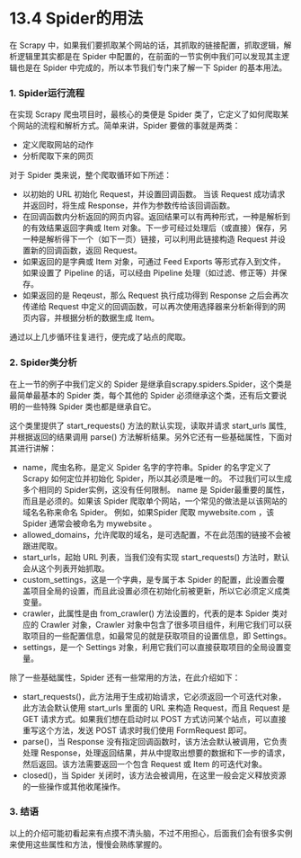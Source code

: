 # 13.4 Spider的用法

在 Scrapy 中，如果我们要抓取某个网站的话，其抓取的链接配置，抓取逻辑，解析逻辑里其实都是在 Spider 中配置的，在前面的一节实例中我们可以发现其主逻辑也是在 Spider 中完成的，所以本节我们专门来了解一下 Spider 的基本用法。

### 1. Spider运行流程

在实现 Scrapy 爬虫项目时，最核心的类便是 Spider 类了，它定义了如何爬取某个网站的流程和解析方式。简单来讲，Spider 要做的事就是两类：

* 定义爬取网站的动作
* 分析爬取下来的网页

对于 Spider 类来说，整个爬取循环如下所述：
* 以初始的 URL 初始化 Request，并设置回调函数。 当该 Request 成功请求并返回时，将生成 Response，并作为参数传给该回调函数。
* 在回调函数内分析返回的网页内容。返回结果可以有两种形式，一种是解析到的有效结果返回字典或 Item 对象。下一步可经过处理后（或直接）保存，另一种是解析得下一个（如下一页）链接，可以利用此链接构造 Request 并设置新的回调函数，返回 Request。
* 如果返回的是字典或 Item 对象，可通过 Feed Exports 等形式存入到文件，如果设置了 Pipeline 的话，可以经由 Pipeline 处理（如过滤、修正等）并保存。
* 如果返回的是 Reqeust，那么 Request 执行成功得到 Response 之后会再次传递给 Request 中定义的回调函数，可以再次使用选择器来分析新得到的网页内容，并根据分析的数据生成 Item。

通过以上几步循环往复进行，便完成了站点的爬取。

### 2. Spider类分析

在上一节的例子中我们定义的 Spider 是继承自scrapy.spiders.Spider，这个类是最简单最基本的 Spider 类，每个其他的 Spider 必须继承这个类，还有后文要说明的一些特殊 Spider 类也都是继承自它。

这个类里提供了 start_requests() 方法的默认实现，读取并请求 start_urls 属性, 并根据返回的结果调用 parse() 方法解析结果。另外它还有一些基础属性，下面对其进行讲解：

* name，爬虫名称，是定义 Spider 名字的字符串。Spider 的名字定义了 Scrapy 如何定位并初始化 Spider，所以其必须是唯一的。 不过我们可以生成多个相同的 Spider实例，这没有任何限制。 name 是 Spider最重要的属性，而且是必须的。如果该 Spider 爬取单个网站，一个常见的做法是以该网站的域名名称来命名 Spider。 例如，如果Spider 爬取 mywebsite.com ，该 Spider 通常会被命名为 mywebsite 。
* allowed_domains，允许爬取的域名，是可选配置，不在此范围的链接不会被跟进爬取。
* start_urls，起始 URL 列表，当我们没有实现 start_requests() 方法时，默认会从这个列表开始抓取。
* custom_settings，这是一个字典，是专属于本 Spider 的配置，此设置会覆盖项目全局的设置，而且此设置必须在初始化前被更新，所以它必须定义成类变量。
* crawler，此属性是由 from_crawler() 方法设置的，代表的是本 Spider 类对应的 Crawler 对象，Crawler 对象中包含了很多项目组件，利用它我们可以获取项目的一些配置信息，如最常见的就是获取项目的设置信息，即 Settings。
* settings，是一个 Settings 对象，利用它我们可以直接获取项目的全局设置变量。

除了一些基础属性，Spider 还有一些常用的方法，在此介绍如下：

* start_requests()，此方法用于生成初始请求，它必须返回一个可迭代对象，此方法会默认使用 start_urls 里面的 URL 来构造 Request，而且 Request 是 GET 请求方式。如果我们想在启动时以 POST 方式访问某个站点，可以直接重写这个方法，发送 POST 请求时我们使用 FormRequest 即可。
* parse()，当 Response 没有指定回调函数时，该方法会默认被调用，它负责处理 Response，处理返回结果，并从中提取出想要的数据和下一步的请求，然后返回。该方法需要返回一个包含 Request 或 Item 的可迭代对象。
* closed()，当 Spider 关闭时，该方法会被调用，在这里一般会定义释放资源的一些操作或其他收尾操作。

### 3. 结语

以上的介绍可能初看起来有点摸不清头脑，不过不用担心，后面我们会有很多实例来使用这些属性和方法，慢慢会熟练掌握的。
